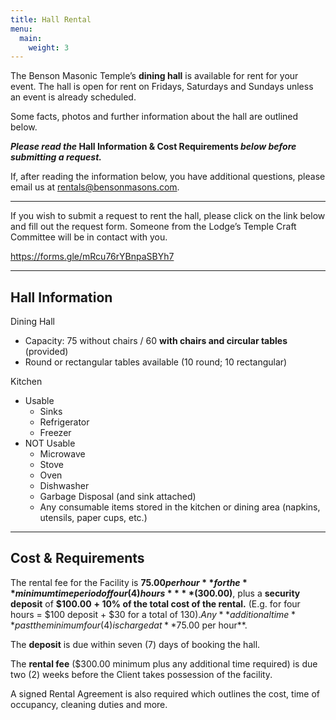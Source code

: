 ```yaml
---
title: Hall Rental
menu:
  main:
    weight: 3
---
```

 

The Benson Masonic Temple&#8217;s **dining hall** is available for rent for your event. The hall is open for rent on Fridays, Saturdays and Sundays unless an event is already scheduled.  
  
Some facts, photos and further information about the hall are outlined below. 

<p class="has-text-align-left">
  <strong><em>Please read the </em>Hall Information & Cost Requirements<em> below before submitting a request.</em></strong>
</p>

If, after reading the information below, you have additional questions, please email us at rentals@bensonmasons.com. 

<hr class="wp-block-separator" />

If you wish to submit a request to rent the hall, please click on the link below and fill out the request form. Someone from the Lodge&#8217;s Temple Craft Committee will be in contact with you.

<https://forms.gle/mRcu76rYBnpaSBYh7>

<hr class="wp-block-separator" />

## Hall Information

Dining Hall 

  * Capacity: 75 without chairs / 60 **with chairs and circular tables** (provided)
  * Round or rectangular tables available (10 round; 10 rectangular)

Kitchen

  * Usable
      * Sinks
      * Refrigerator
      * Freezer
  * NOT Usable
      * Microwave
      * Stove
      * Oven
      * Dishwasher
      * Garbage Disposal (and sink attached)
      * Any consumable items stored in the kitchen or dining area (napkins, utensils, paper cups, etc.)

<hr class="wp-block-separator" />

## Cost & Requirements

The rental fee for the Facility is **$75.00 per hour** for the **minimum time period of four (4) hours** **($300.00)**, plus a **security deposit** of **$100.00** **+ 10% of the total cost of the rental.** (E.g. for four hours = $100 deposit + $30 for a total of $130). Any **additional time** past the minimum four (4) is charged at **$75.00 per hour**.

The **deposit** is due within seven (7) days of booking the hall.

The **rental fee** ($300.00 minimum plus any additional time required) is due two (2) weeks before the Client takes possession of the facility.

A signed Rental Agreement is also required which outlines the cost, time of occupancy, cleaning duties and more.<figure class="wp-block-image size-large">

<img src="/images/2023/02/PXL_20230222_033323282-2.jpg" alt="" class="wp-image-461" srcset="/images/2023/02/PXL_20230222_033323282-2.jpg 1000w, /images/2023/02/PXL_20230222_033323282-2-300x226.jpg 300w, /images/2023/02/PXL_20230222_033323282-2-768x578.jpg 768w" sizes="(max-width: 1000px) 100vw, 1000px" /> </figure> <figure class="wp-block-image size-large"><img src="/images/2023/02/PXL_20230222_033328485.MP_-1.jpg" alt="" class="wp-image-462" srcset="/images/2023/02/PXL_20230222_033328485.MP_-1.jpg 1000w, /images/2023/02/PXL_20230222_033328485.MP_-1-300x226.jpg 300w, /images/2023/02/PXL_20230222_033328485.MP_-1-768x578.jpg 768w" sizes="(max-width: 1000px) 100vw, 1000px" /></figure>
